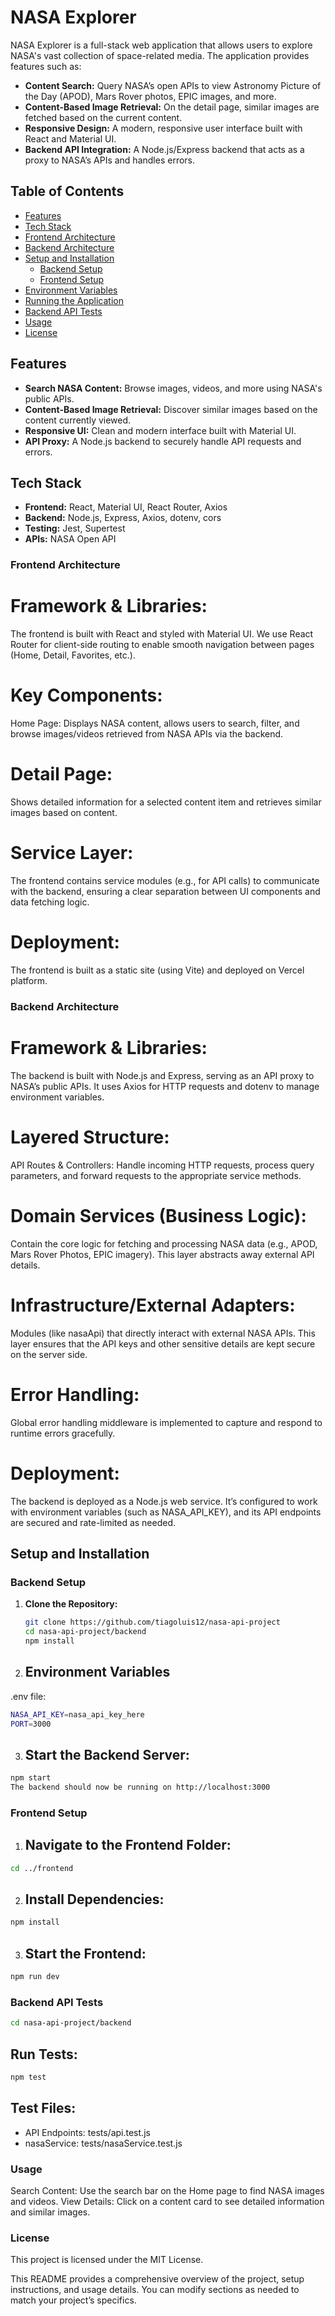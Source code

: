 # NASA Explorer

NASA Explorer is a full-stack web application that allows users to explore NASA's vast collection of space-related media. The application provides features such as:

- **Content Search:** Query NASA’s open APIs to view Astronomy Picture of the Day (APOD), Mars Rover photos, EPIC images, and more.
- **Content-Based Image Retrieval:** On the detail page, similar images are fetched based on the current content.
- **Responsive Design:** A modern, responsive user interface built with React and Material UI.
- **Backend API Integration:** A Node.js/Express backend that acts as a proxy to NASA’s APIs and handles errors.

## Table of Contents

- [Features](#features)
- [Tech Stack](#tech-stack)
- [Frontend Architecture](#frontend-architecture)
- [Backend Architecture](#backend-architecture)
- [Setup and Installation](#setup-and-installation)
  - [Backend Setup](#backend-setup)
  - [Frontend Setup](#frontend-setup)
- [Environment Variables](#environment-variables)
- [Running the Application](#running-the-application)
- [Backend API Tests](#testing)
- [Usage](#usage)
- [License](#license)

## Features

- **Search NASA Content:** Browse images, videos, and more using NASA's public APIs.
- **Content-Based Image Retrieval:** Discover similar images based on the content currently viewed.
- **Responsive UI:** Clean and modern interface built with Material UI.
- **API Proxy:** A Node.js backend to securely handle API requests and errors.

## Tech Stack

- **Frontend:** React, Material UI, React Router, Axios
- **Backend:** Node.js, Express, Axios, dotenv, cors
- **Testing:** Jest, Supertest
- **APIs:** NASA Open API

### Frontend Architecture

# Framework & Libraries:
The frontend is built with React and styled with Material UI. We use React Router for client-side routing to enable smooth navigation between pages (Home, Detail, Favorites, etc.).

# Key Components:

Home Page: Displays NASA content, allows users to search, filter, and browse images/videos retrieved from NASA APIs via the backend.

# Detail Page: 
Shows detailed information for a selected content item and retrieves similar images based on content.

# Service Layer:
The frontend contains service modules (e.g., for API calls) to communicate with the backend, ensuring a clear separation between UI components and data fetching logic.

# Deployment:
The frontend is built as a static site (using Vite) and deployed on Vercel platform.

### Backend Architecture

# Framework & Libraries:
The backend is built with Node.js and Express, serving as an API proxy to NASA’s public APIs. It uses Axios for HTTP requests and dotenv to manage environment variables.

# Layered Structure:
API Routes & Controllers: Handle incoming HTTP requests, process query parameters, and forward requests to the appropriate service methods.

# Domain Services (Business Logic): 
Contain the core logic for fetching and processing NASA data (e.g., APOD, Mars Rover Photos, EPIC imagery). This layer abstracts away external API details.

# Infrastructure/External Adapters: 
Modules (like nasaApi) that directly interact with external NASA APIs. This layer ensures that the API keys and other sensitive details are kept secure on the server side.

# Error Handling:
Global error handling middleware is implemented to capture and respond to runtime errors gracefully.

# Deployment:
The backend is deployed as a Node.js web service. It’s configured to work with environment variables (such as NASA_API_KEY), and its API endpoints are secured and rate-limited as needed.

## Setup and Installation

### Backend Setup

1. **Clone the Repository:**

   ```bash
   git clone https://github.com/tiagoluis12/nasa-api-project
   cd nasa-api-project/backend
   npm install

2. ## Environment Variables
.env file:
 ```bash
NASA_API_KEY=nasa_api_key_here
PORT=3000
```

3. ## Start the Backend Server:
 ```bash
npm start
The backend should now be running on http://localhost:3000
```

### Frontend Setup

1. ## Navigate to the Frontend Folder:
 ```bash
cd ../frontend
```
2. ## Install Dependencies:
 ```bash
npm install
```
3. ## Start the Frontend:
 ```bash
npm run dev
```
### Backend API Tests
 ```bash
cd nasa-api-project/backend
```
## Run Tests:
 ```bash
npm test
```

## Test Files:
- API Endpoints: tests/api.test.js
- nasaService: tests/nasaService.test.js


### Usage
Search Content: Use the search bar on the Home page to find NASA images and videos.
View Details: Click on a content card to see detailed information and similar images.

### License
This project is licensed under the MIT License.

This README provides a comprehensive overview of the project, setup instructions, and usage details. You can modify sections as needed to match your project’s specifics.







